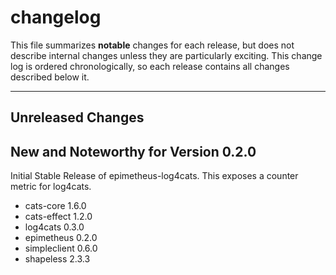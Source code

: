 # changelog

This file summarizes **notable** changes for each release, but does not describe internal changes unless they are particularly exciting. This change log is ordered chronologically, so each release contains all changes described below it.

----

## <a name="Unreleased"></a>Unreleased Changes

## <a name="0.2.0"></a>New and Noteworthy for Version 0.2.0

Initial Stable Release of epimetheus-log4cats. This exposes a counter metric for log4cats.

- cats-core 1.6.0
- cats-effect 1.2.0
- log4cats 0.3.0
- epimetheus 0.2.0
- simpleclient 0.6.0
- shapeless 2.3.3

